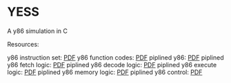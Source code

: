 # YESS
A y86 simulation in C


Resources:

y86 instruction set: [PDF](http://asulearn.appstate.edu/pluginfile.php/994575/mod_label/intro/Y86InstructionSet.pdf)
y86 function codes: [PDF](http://asulearn.appstate.edu/pluginfile.php/994575/mod_label/intro/Y86FunctionCodes.pdf)
piplined y86: [PDF](http://asulearn.appstate.edu/pluginfile.php/994575/mod_label/intro/PipelinedY86.pdf)
piplined y86 fetch logic: [PDF](http://asulearn.appstate.edu/pluginfile.php/994575/mod_label/intro/PipelinedY86Fetch.pdf)
piplined y86 decode logic: [PDF](http://asulearn.appstate.edu/pluginfile.php/994575/mod_label/intro/PipelinedY86Decode.pdf)
piplined y86 execute logic: [PDF](http://asulearn.appstate.edu/pluginfile.php/994575/mod_label/intro/PipelinedY86Execute.pdf)
piplined y86 memory logic: [PDF](http://asulearn.appstate.edu/pluginfile.php/994575/mod_label/intro/PipelinedY86Memory.pdf)
piplined y86 control: [PDF](http://asulearn.appstate.edu/pluginfile.php/994575/mod_label/intro/PipelinedY86Control.pdf)
